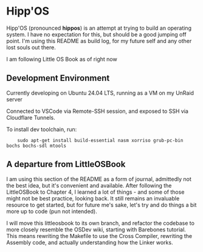 # Hipp'OS

Hipp'OS (pronounced **hippos**) is an attempt at trying to build an operating system. I have no expectation for this, but should be a good jumping off point. I'm using this README as build log, for my future self and any other lost souls out there. 

I am following Little OS Book as of right now

## Development Environment
Currently developing on Ubuntu 24.04 LTS, running as a VM on my UnRaid server

Connected to VSCode via Remote-SSH session, and exposed to SSH via Cloudflare Tunnels.

To install dev toolchain, run:

```
    sudo apt-get install build-essential nasm xorriso grub-pc-bin bochs bochs-sdl mtools
```

## A departure from LittleOSBook

I am using this section of the README as a form of journal, admittedly not the best idea, but it's convenient and available. After following the LittleOSBook to Chapter 4, I learned a lot of things - and some of those might not be best practice, looking back. It still remains an invaluable resource to get started, but for future me's sake, let's try and do things a bit more up to code (pun not intended). 

I will move this littleosbook to its own branch, and refactor the codebase to more closely resemble the OSDev wiki, starting with Barebones tutorial. This means rewriting the Makefile to use the Cross Compiler, rewriting the Assembly code, and actually understanding how the Linker works. 
